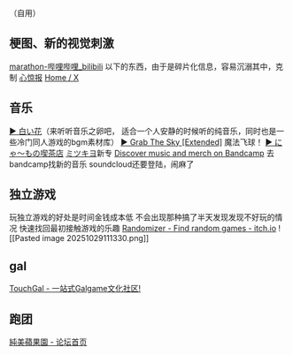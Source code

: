 （自用）
## 梗图、新的视觉刺激
[marathon-哔哩哔哩_bilibili](https://search.bilibili.com/all?keyword=marathon&from_source=webtop_search&spm_id_from=333.1007&search_source=5)
	以下的东西，由于是碎片化信息，容易沉溺其中，克制
[心惊报](https://web.telegram.org/a/#-1001434817225)
[Home / X](https://x.com/home)
## 音乐
[▶ 白い花](https://music.163.com/#/album?id=125764913)（来听听音乐之卵吧，
适合一个人安静的时候听的纯音乐，同时也是一些冷门同人游戏的bgm素材库）
[▶ Grab The Sky [Extended]](https://music.163.com/#/djradio?id=794530508)
魔法飞球！
[▶ にゃ～もの喫茶店](https://music.163.com/#/album?id=287889719)
[ミツキヨ](https://music.163.com/artist?id=31814084)新专
[Discover music and merch on Bandcamp](https://bandcamp.com/discover)
去bandcamp找新的音乐
soundcloud还要登陆，闹麻了
## 独立游戏
玩独立游戏的好处是时间金钱成本低
不会出现那种搞了半天发现发现不好玩的情况
快速找回最初接触游戏的乐趣
[Randomizer - Find random games - itch.io](https://itch.io/randomizer)
![[Pasted image 20251029111330.png]]
## gal
[TouchGal - 一站式Galgame文化社区!](https://www.touchgal.us/)
## 跑团
[純美蘋果園 - 论坛首页](https://www.goddessfantasy.net/bbs/index.php)
